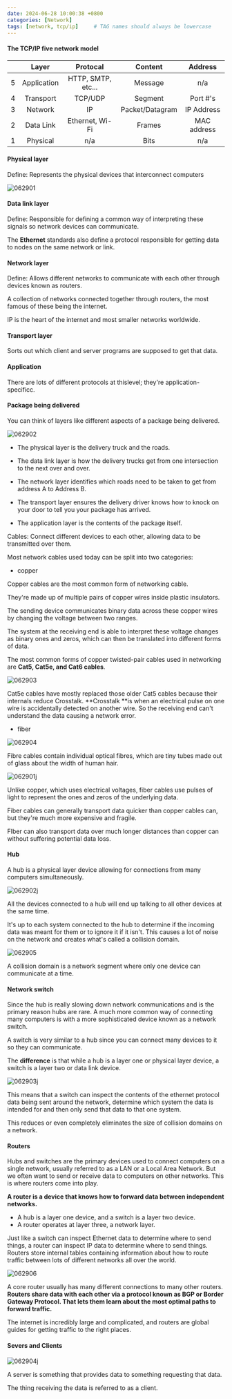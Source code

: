 ```yaml
---
date: 2024-06-28 10:00:38 +0800
categories: [Network]
tags: [network, tcp/ip]     # TAG names should always be lowercase
---
```


#### The TCP/IP five network model

|      |    Layer    |      Protocal      |     Content     |   Address   |
| :--: | :---------: | :----------------: | :-------------: | :---------: |
|  5   | Application | HTTP, SMTP, etc... |     Message     |     n/a     |
|  4   |  Transport  |      TCP/UDP       |     Segment     |  Port #'s   |
|  3   |   Network   |         IP         | Packet/Datagram | IP Address  |
|  2   |  Data Link  |  Ethernet, Wi-Fi   |     Frames      | MAC address |
|  1   |  Physical   |        n/a         |      Bits       |     n/a     |

#### Physical layer

Define: Represents the physical devices that interconnect computers

![062901](https://raw.githubusercontent.com/Flowers2Algernon/flowers2algernon.github.io/main/assets/images/062901.png)

 



#### Data link layer

Define: Responsible for defining a common way of interpreting these signals so network devices can communicate.

The **Ethernet** standards also define a protocol responsible for getting data to nodes on the same network or link.





#### Network layer

Define: Allows different networks to communicate with each other through devices known as routers.

A collection of networks connected together through routers, the most famous of these being the internet.

IP is the heart of the internet and most smaller networks worldwide.



#### Transport layer

Sorts out which client and server programs are supposed to get that data.



#### Application

 There are lots of different protocols at thislevel; they're application-specificc.





#### Package being delivered

You can think of layers like different aspects of a package being delivered.

 ![062902](https://raw.githubusercontent.com/Flowers2Algernon/flowers2algernon.github.io/main/assets/images/062902.png)

- The physical layer is the delivery truck and the roads. 

- The data link layer is how the delivery trucks get from one intersection to the next over and over.

- The network layer identifies which roads need to be taken to get from address A to Address B.

- The transport layer ensures the delivery driver knows how to knock on your door to tell you your package has arrived.

- The application layer is the contents of the package itself.



Cables: Connect different devices to each other, allowing data to be transmitted over them.

Most network cables used today can be split into two categories:

- copper

Copper cables are the most common form of networking cable.

They're made up of multiple pairs of copper wires inside plastic insulators.

The sending device communicates binary data across these copper wires by changing the voltage between two ranges.

The system at the receiving end is able to interpret these voltage changes as binary ones and zeros, which can then be translated into different forms of data.

The most common forms of copper twisted-pair cables used in networking are **Cat5, Cat5e, and Cat6 cables**.

![062903](https://raw.githubusercontent.com/Flowers2Algernon/flowers2algernon.github.io/main/assets/images/062903.png)

Cat5e cables have mostly replaced those older Cat5 cables because their internals reduce Crosstalk. **Crosstalk **is when an electrical pulse on one wire is accidentally detected on another wire. So the receiving end can't understand the data causing a network error.

- fiber

![062904](https://raw.githubusercontent.com/Flowers2Algernon/flowers2algernon.github.io/main/assets/images/062904.jpg)

Fibre cables contain individual optical fibres, which are tiny tubes made out of glass about the width of human hair.

![062901j](https://raw.githubusercontent.com/Flowers2Algernon/flowers2algernon.github.io/main/assets/images/062901.gif)

Unlike copper, which uses electrical voltages, fiber cables use pulses of light to represent the ones and zeros of the underlying data.

Fiber cables can generally transport data quicker than copper cables can, but they're much more expensive and fragile.

FIber can also transport data over much longer distances than copper can without suffering potential data loss.

#### Hub

A hub is a physical layer device allowing for connections from many computers simultaneously.

![062902j](https://raw.githubusercontent.com/Flowers2Algernon/flowers2algernon.github.io/main/assets/images/062902.gif)

All the devices connected to a hub will end up talking to all other devices at the same time. 

It's up to each system connected to the hub to determine if the incoming data was meant for them or to ignore it if it isn't. This causes a lot of noise on the network and creates what's called a collision domain.

![062905](https://raw.githubusercontent.com/Flowers2Algernon/flowers2algernon.github.io/main/assets/images/062905.png)

A collision domain is a network segment where only one device can communicate at a time.

#### Network switch

Since the hub is really slowing down network communications and is the primary reason hubs are rare. A much more common way of connecting many computers is with a more sophisticated device known as a network switch.

A switch is very similar to a hub since you can connect many devices to it so they can communicate.

The **difference** is that while a hub is a layer one or physical layer device, a switch is a layer two or data link device.

![062903j](https://raw.githubusercontent.com/Flowers2Algernon/flowers2algernon.github.io/main/assets/images/062903.gif) 

This means that a switch can inspect the contents of the ethernet protocol data being sent around the network, determine which system the data is intended for and then only send that data to that one system.

This reduces or even completely eliminates the size of collision domains on a network.

#### Routers

Hubs and switches are the primary devices used to connect computers on a single network, usually referred to as a LAN or a Local Area Network. But we often want to send or receive data to computers on other networks. This is where routers come into play.

**A router is a device that knows how to forward data between independent networks.** 

- A hub is a layer one device, and a switch is a layer two device.
- A router operates at layer three, a network layer.

Just like a switch can inspect Ethernet data to determine where to send things, a router can inspect IP data to determine where to send things. Routers store internal tables containing information about how to route traffic between lots of different networks all over the world.

![062906](https://raw.githubusercontent.com/Flowers2Algernon/flowers2algernon.github.io/main/assets/images/062906.png)

A core router usually has many different connections to many other routers. **Routers share data with each other via a protocol known as BGP or Border Gateway Protocol. That lets them learn about the most optimal paths to forward traffic.**

The internet is incredibly large and complicated, and routers are global guides for getting traffic to the right places.

#### Severs and Clients

![062904j](https://raw.githubusercontent.com/Flowers2Algernon/flowers2algernon.github.io/main/assets/images/062904.gif) 

A server is something that provides data to something requesting that data.

The thing receiving the data is referred to as a client.

